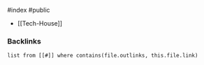 #index #public

- [[Tech-House]]


### Backlinks
```dataview 
list from [[#]] where contains(file.outlinks, this.file.link)
```


